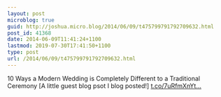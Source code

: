 ```yaml
---
layout: post
microblog: true
guid: http://joshua.micro.blog/2014/06/09/t475799791792709632.html
post_id: 41368
date: 2014-06-09T11:41:24+1100
lastmod: 2019-07-30T17:41:50+1100
type: post
url: /2014/06/09/t475799791792709632.html
---
```

10 Ways a Modern Wedding is Completely Different to a Traditional Ceremony [A little guest blog psot I blog posted!] [t.co/7uRfmXnYt...](http://t.co/7uRfmXnYth)
